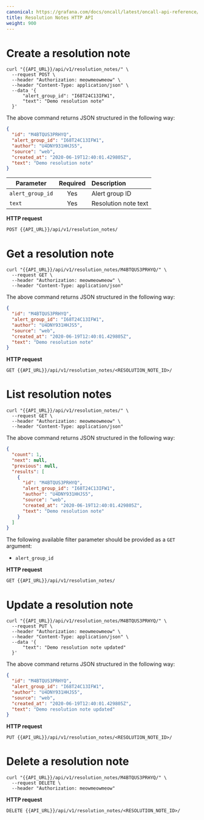 ```yaml
---
canonical: https://grafana.com/docs/oncall/latest/oncall-api-reference/resolution_notes/
title: Resolution Notes HTTP API
weight: 900
---
```


# Create a resolution note

```shell
curl "{{API_URL}}/api/v1/resolution_notes/" \
  --request POST \
  --header "Authorization: meowmeowmeow" \
  --header "Content-Type: application/json" \
  --data '{
      "alert_group_id": "I68T24C13IFW1",
      "text": "Demo resolution note"
  }'
```

The above command returns JSON structured in the following way:

```json
{
  "id": "M4BTQUS3PRHYQ",
  "alert_group_id": "I68T24C13IFW1",
  "author": "U4DNY931HHJS5",
  "source": "web",
  "created_at": "2020-06-19T12:40:01.429805Z",
  "text": "Demo resolution note"
}
```

| Parameter       | Required | Description                                                                                                                                                                                                                                                                                         |
| --------------- | :------: | :--------------------- |
| `alert_group_id`|   Yes    | Alert group ID         |                                                                                                                                                                                                                                                                                    |
| `text`          |   Yes    | Resolution note text   |

**HTTP request**

`POST {{API_URL}}/api/v1/resolution_notes/`

# Get a resolution note

```shell
curl "{{API_URL}}/api/v1/resolution_notes/M4BTQUS3PRHYQ/" \
  --request GET \
  --header "Authorization: meowmeowmeow" \
  --header "Content-Type: application/json"
```

The above command returns JSON structured in the following way:

```json
{
  "id": "M4BTQUS3PRHYQ",
  "alert_group_id": "I68T24C13IFW1",
  "author": "U4DNY931HHJS5",
  "source": "web",
  "created_at": "2020-06-19T12:40:01.429805Z",
  "text": "Demo resolution note"
}
```

**HTTP request**

`GET {{API_URL}}/api/v1/resolution_notes/<RESOLUTION_NOTE_ID>/`

# List resolution notes

```shell
curl "{{API_URL}}/api/v1/resolution_notes/" \
  --request GET \
  --header "Authorization: meowmeowmeow" \
  --header "Content-Type: application/json"
```

The above command returns JSON structured in the following way:

```json
{
  "count": 1,
  "next": null,
  "previous": null,
  "results": [
    {
      "id": "M4BTQUS3PRHYQ",
      "alert_group_id": "I68T24C13IFW1",
      "author": "U4DNY931HHJS5",
      "source": "web",
      "created_at": "2020-06-19T12:40:01.429805Z",
      "text": "Demo resolution note"
    }
  ]
}
```

The following available filter parameter should be provided as a `GET` argument:

- `alert_group_id`

**HTTP request**

`GET {{API_URL}}/api/v1/resolution_notes/`

# Update a resolution note

```shell
curl "{{API_URL}}/api/v1/resolution_notes/M4BTQUS3PRHYQ/" \
  --request PUT \
  --header "Authorization: meowmeowmeow" \
  --header "Content-Type: application/json" \
  --data '{
      "text": "Demo resolution note updated"
  }'
```

The above command returns JSON structured in the following way:

```json
{
  "id": "M4BTQUS3PRHYQ",
  "alert_group_id": "I68T24C13IFW1",
  "author": "U4DNY931HHJS5",
  "source": "web",
  "created_at": "2020-06-19T12:40:01.429805Z",
  "text": "Demo resolution note updated"
}
```

**HTTP request**

`PUT {{API_URL}}/api/v1/resolution_notes/<RESOLUTION_NOTE_ID>/`

# Delete a resolution note

```shell
curl "{{API_URL}}/api/v1/resolution_notes/M4BTQUS3PRHYQ/" \
  --request DELETE \
  --header "Authorization: meowmeowmeow"
```

**HTTP request**

`DELETE {{API_URL}}/api/v1/resolution_notes/<RESOLUTION_NOTE_ID>/`
